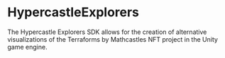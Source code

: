 # HypercastleExplorers
The Hypercastle Explorers SDK allows for the creation of alternative visualizations of the Terraforms by Mathcastles NFT project in the Unity game engine.
